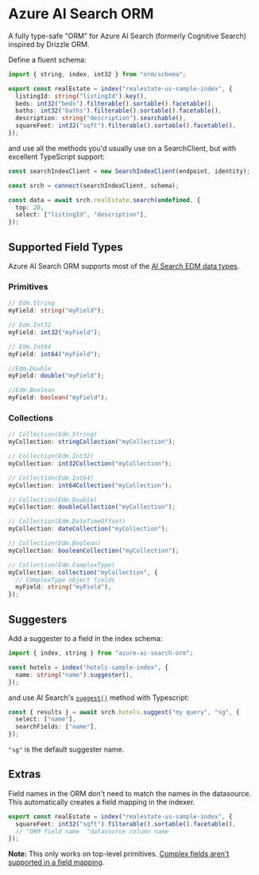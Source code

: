 # Azure AI Search ORM

A fully type-safe "ORM" for Azure AI Search (formerly Cognitive Search) inspired by Drizzle ORM.

Define a fluent schema:

```ts
import { string, index, int32 } from "orm/schema";

export const realEstate = index("realestate-us-sample-index", {
  listingId: string("listingId").key(),
  beds: int32("beds").filterable().sortable().facetable(),
  baths: int32("baths").filterable().sortable().facetable(),
  description: string("description").searchable(),
  squareFeet: int32("sqft").filterable().sortable().facetable(),
});
```

and use all the methods you'd usually use on a SearchClient, but with excellent TypeScript support:

```ts
const searchIndexClient = new SearchIndexClient(endpoint, identity);

const srch = connect(searchIndexClient, schema);

const data = await srch.realEstate.search(undefined, {
  top: 20,
  select: ["listingId", "description"],
});
```

## Supported Field Types

Azure AI Search ORM supports most of the [AI Search EDM data types](https://learn.microsoft.com/en-us/rest/api/searchservice/supported-data-types).

### Primitives

```ts
// Edm.String
myField: string("myField");

// Edm.Int32
myField: int32("myField");

// Edm.Int64
myField: int64("myField");

//Edm.Double
myField: double("myField");

//Edm.Boolean
myField: boolean("myField");
```

### Collections

```ts
// Collection(Edm.String)
myCollection: stringCollection("myCollection");

// Collection(Edm.Int32)
myCollection: int32Collection("myCollection");

// Collection(Edm.Int64)
myCollection: int64Collection("myCollection");

// Collection(Edm.Double)
myCollection: doubleCollection("myCollection");

// Collection(Edm.DateTimeOffset)
myCollection: dateCollection("myCollection");

// Collection(Edm.Boolean)
myCollection: booleanCollection("myCollection");

// Collection(Edm.ComplexType)
myCollection: collection("myCollection", {
  // ComplexType object fields
  myField: string("myField"),
});
```

## Suggesters

Add a suggester to a field in the index schema:

```ts
import { index, string } from "azure-ai-search-orm";

const hotels = index("hotels-sample-index", {
  name: string("name").suggester(),
});
```

and use AI Search's [`suggest()`](https://learn.microsoft.com/en-us/javascript/api/@azure/search-documents/searchclient?view=azure-node-latest#@azure-search-documents-searchclient-suggest) method with Typescript:

```ts
const { results } = await srch.hotels.suggest("my query", "sg", {
  select: ["name"],
  searchFields: ["name"],
});
```

`"sg"` is the default suggester name.

## Extras

Field names in the ORM don't need to match the names in the datasource. This automatically creates a field mapping in the indexer.

```ts
export const realEstate = index("realestate-us-sample-index", {
  squareFeet: int32("sqft").filterable().sortable().facetable(),
  // ^ORM field name  ^datasource column name
});
```

**Note:** This only works on top-level primitives. [Complex fields aren't supported in a field mapping](<https://learn.microsoft.com/en-us/azure/search/search-indexer-field-mappings?tabs=rest#:~:text=Complex%20fields%20aren%27t%20supported%20in%20a%20field%20mapping.%20Your%20source%20structure%20(nested%20or%20hierarchical%20structures)%20must%20exactly%20match%20the%20complex%20type%20in%20the%20index%20so%20that%20the%20default%20mappings%20work.>).
